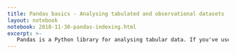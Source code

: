 ```yaml
---
title: Pandas basics - Analysing tabulated and observational datasets
layout: notebook
notebook: 2018-11-30-pandas-indexing.html
excerpt: >-
   Pandas is a Python library for analysing tabular data. If you've used the Xarray library with gridded datasets you'll find a lot in common with Pandas - Xarray was heavily based upon some of the ideas in Pandas. 
---
```

